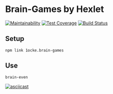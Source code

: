 # Brain-Games by Hexlet

[![Maintainability](https://api.codeclimate.com/v1/badges/a99a88d28ad37a79dbf6/maintainability)](https://codeclimate.com/github/codeclimate/codeclimate/maintainability) 
[![Test Coverage](https://api.codeclimate.com/v1/badges/a99a88d28ad37a79dbf6/test_coverage)](https://codeclimate.com/github/codeclimate/codeclimate/test_coverage)
[![Build Status](https://travis-ci.org/1ocke/frontend-project-lvl1.svg?branch=master)](https://travis-ci.org/1ocke/frontend-project-lvl1)

## Setup

    npm link 1ocke.brain-games

## Use
    brain-even

[![asciicast](https://asciinema.org/a/m6v4inLlYoEKP7I8nqXvtXYht.svg)](https://asciinema.org/a/m6v4inLlYoEKP7I8nqXvtXYht)
